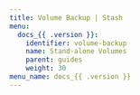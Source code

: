 ```yaml
---
title: Volume Backup | Stash
menu:
  docs_{{ .version }}:
    identifier: volume-backup
    name: Stand-alone Volumes
    parent: guides
    weight: 30
menu_name: docs_{{ .version }}
---
```

